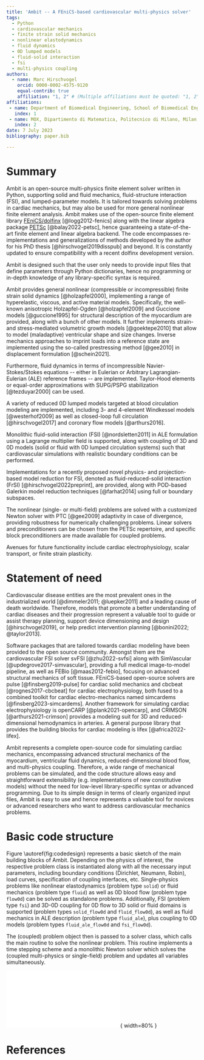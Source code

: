 ```yaml
---
title: 'Ambit -- A FEniCS-based cardiovascular multi-physics solver'
tags:
  - Python
  - cardiovascular mechanics
  - finite strain solid mechanics
  - nonlinear elastodynamics
  - fluid dynamics
  - 0D lumped models
  - fluid-solid interaction
  - fsi
  - multi-physics coupling
authors:
  - name: Marc Hirschvogel
    orcid: 0000-0002-4575-9120
    equal-contrib: true
    affiliation: "1, 2" # (Multiple affiliations must be quoted: "1, 2")
affiliations:
 - name: Department of Biomedical Engineering, School of Biomedical Engineering & Imaging Sciences, King's College London, London, United Kingdom
   index: 1
 - name: MOX, Dipartimento di Matematica, Politecnico di Milano, Milan, Italy
   index: 2
date: 7 July 2023
bibliography: paper.bib

---
```


# Summary

Ambit is an open-source multi-physics finite element solver written in Python, supporting solid and fluid mechanics, fluid-structure interaction (FSI), and lumped-parameter models. It is tailored towards solving problems in cardiac mechanics, but may also be used for more general nonlinear finite element analysis. Ambit makes use of the open-source finite element library [FEniCS/dolfinx](https://fenicsproject.org) [@logg2012-fenics] along with the linear algebra package [PETSc](https://petsc.org) [@balay2022-petsc], hence guaranteeing a state-of-the-art finite element and linear algebra backend.
The code encompasses re-implementations and generalizations of methods developed by the author for his PhD thesis [@hirschvogel2019disspub] and beyond. It is constantly updated to ensure compatibility with a recent dolfinx development version.

Ambit is designed such that the user only needs to provide input files that define parameters through Python dictionaries, hence no programming or in-depth knowledge of any library-specific syntax is required.

Ambit provides general nonlinear (compressible or incompressible) finite strain solid dynamics [@holzapfel2000], implementing a range of hyperelastic, viscous, and active material models. Specifically, the well-known anisotropic Holzapfel-Ogden [@holzapfel2009] and Guccione models [@guccione1995] for structural description of the myocardium are provided, along with a bunch of other models. It further implements strain- and stress-mediated volumetric growth models [@goektepe2010] that allow to model (maladaptive) ventricular shape and size changes. Inverse mechanics approaches to imprint loads into a reference state are implemented using the so-called prestressing method [@gee2010] in displacement formulation [@schein2021].

Furthermore, fluid dynamics in terms of incompressible Navier-Stokes/Stokes equations -- either in Eulerian or Arbitrary Lagrangian-Eulerian (ALE) reference frames -- are implemented. Taylor-Hood elements or equal-order approximations with SUPG/PSPG stabilization [@tezduyar2000] can be used.

A variety of reduced 0D lumped models targeted at blood circulation modeling are implemented, including 3- and 4-element Windkessel models [@westerhof2009] as well as closed-loop full circulation [@hirschvogel2017] and coronary flow models [@arthurs2016].

Monolithic fluid-solid interaction (FSI) [@nordsletten2011] in ALE formulation using a Lagrange multiplier field is supported, along with coupling of 3D and 0D models (solid or fluid with 0D lumped circulation systems) such that cardiovascular simulations with realistic boundary conditions can be performed.

Implementations for a recently proposed novel physics- and projection-based model reduction for FSI, denoted as fluid-reduced-solid interaction (FrSI) [@hirschvogel2022preprint], are provided, along with POD-based Galerkin model reduction techniques [@farhat2014] using full or boundary subspaces.

The nonlinear (single- or multi-field) problems are solved with a customized Newton solver with PTC [@gee2009] adaptivity in case of divergence, providing robustness for numerically challenging problems. Linear solvers and preconditioners can be chosen from the PETSc repertoire, and specific block preconditioners are made available for coupled problems.

Avenues for future functionality include cardiac electrophysiology, scalar transport, or finite strain plasticity.

# Statement of need

Cardiovascular disease entities are the most prevalent ones in the industrialized world [@dimmeler2011; @luepker2011] and a leading cause of death worldwide. Therefore, models that promote a better understanding of cardiac diseases and their progression represent a valuable tool to guide or assist therapy planning, support device dimensioning and design [@hirschvogel2019], or help predict intervention planning [@bonini2022; @taylor2013].

Software packages that are tailored towards cardiac modeling have been provided to the open source community. Amongst them are the cardiovascular FSI solver svFSI [@zhu2022-svfsi] along with SimVascular [@updegrove2017-simvascular], providing a full medical image-to-model pipeline, as well as FEBio [@maas2012-febio], focusing on advanced structural mechanics of soft tissue. FEniCS-based open-source solvers are pulse [@finsberg2019-pulse] for cardiac solid mechanics and cbcbeat [@rognes2017-cbcbeat] for cardiac electrophysiology, both fused to a combined toolkit for cardiac electro-mechanics named simcardems [@finsberg2023-simcardems]. Another framework for simulating cardiac electrophysiology is openCARP [@plank2021-opencarp], and CRIMSON [@arthurs2021-crimson] provides a modeling suit for 3D and reduced-dimensional hemodynamics in arteries. A general purpose library that provides the building blocks for cardiac modeling is lifex [@africa2022-lifex].

Ambit represents a complete open-source code for simulating cardiac mechanics, encompassing advanced structural mechanics of the myocardium, ventricular fluid dynamics, reduced-dimensional blood flow, and multi-physics coupling. Therefore, a wide range of mechanical problems can be simulated, and the code structure allows easy and straightforward extensibility (e.g. implementations of new constitutive models) without the need for low-level library-specific syntax or advanced programming. Due to its simple design in terms of clearly organized input files, Ambit is easy to use and hence represents a valuable tool for novices or advanced researchers who want to address cardiovascular mechanics problems.

# Basic code structure

Figure \autoref{fig:codedesign} represents a basic sketch of the main building blocks of Ambit. Depending on the physics of interest, the respective problem class is instantiated along with all the necessary input parameters, including boundary conditions (Dirichlet, Neumann, Robin), load curves, specification of coupling interfaces, etc. Single-physics problems like nonlinear elastodynamics (problem type `solid`) or fluid mechanics (problem type `fluid`) as well as 0D blood flow (problem type `flow0d`) can be solved as standalone problems. Additionally, FSI (problem type `fsi`) and 3D-0D coupling for 0D flow to 3D solid or fluid domains is supported (problem types `solid_flow0d` and `fluid_flow0d`), as well as fluid mechanics in ALE description (problem type `fluid_ale`), plus coupling to 0D models (problem types `fluid_ale_flow0d` and `fsi_flow0d`).

The (coupled) problem object then is passed to a solver class, which calls the main routine to solve the nonlinear problem. This routine implements a time stepping scheme and a monolithic Newton solver which solves the (coupled multi-physics or single-field) problem and updates all variables simultaneously.

![Basic sketch of Ambit code structure: Problem class, solver class, and main code execution flow. Single-physics problems that can be solved encompass solid mechanics (`solid`), fluid mechanics (`fluid`), or 0D models (`flow0d`). Two-physics problems like 3D-0D coupling (`solid_flow0d`, `fluid_flow0d`), as well as fluid in ALE description (`fluid_ale`) are defined by instantiating the respective single-physics problems. Three-physics problems arise for coupling of ALE fluid to 0D models (`fluid_ale_flow0d`) or for fluid-solid interaction (`fsi`), whereas four-physics problems would encompass FSI linked to 0D models (`fsi_flow0d`). Note that the single-physics problem `ale` just mimics a dummy linear elastic solid and would be irrelevant as a standalone problem.\label{fig:codedesign}](code_design.pdf){ width=80% }

<!--# Citations

Citations to entries in paper.bib should be in
[rMarkdown](http://rmarkdown.rstudio.com/authoring_bibliographies_and_citations.html)
format.

If you want to cite a software repository URL (e.g. something on GitHub without a preferred
citation) then you can do it with the example BibTeX entry below for @fidgit.

For a quick reference, the following citation commands can be used:
- `@author:2001`  ->  "Author et al. (2001)"
- `[@author:2001]` -> "(Author et al., 2001)"
- `[@author1:2001; @author2:2001]` -> "(Author1 et al., 2001; Author2 et al., 2002)"

# Figures

Figures can be included like this:
![Caption for example figure.\label{fig:example}](figure.png)
and referenced from text using \autoref{fig:example}.

Figure sizes can be customized by adding an optional second parameter:
![Caption for example figure.](figure.png){ width=20% }

# Acknowledgements

We acknowledge contributions from Brigitta Sipocz, Syrtis Major, and Semyeong
Oh, and support from Kathryn Johnston during the genesis of this project.-->

# References
